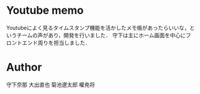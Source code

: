 # Youtube memo
 
Youtubeによく見るタイムスタンプ機能を活かしたメモ帳があったらいいな，というチームの声があり，開発を行いました．
守下は主にホーム画面を中心にフロントエンド周りを担当しました．

 
# Author
 守下奈那
 大出直也
 菊池遼太郎
 權尭将
 
